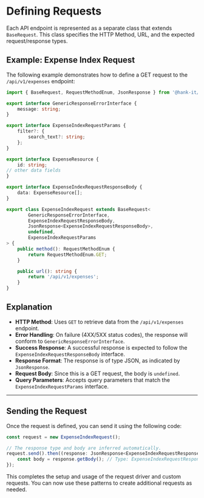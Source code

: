 # Defining Requests

Each API endpoint is represented as a separate class that extends `BaseRequest`. This class specifies the HTTP Method,
URL, and the expected request/response types.

## Example: Expense Index Request

The following example demonstrates how to define a GET request to the `/api/v1/expenses` endpoint:

```typescript
import { BaseRequest, RequestMethodEnum, JsonResponse } from '@hank-it/ui/service/requests';

export interface GenericResponseErrorInterface {
    message: string;
}

export interface ExpenseIndexRequestParams {
    filter?: {
        search_text?: string;
    };
}

export interface ExpenseResource {
    id: string;
// other data fields
}

export interface ExpenseIndexRequestResponseBody {
    data: ExpenseResource[];
}

export class ExpenseIndexRequest extends BaseRequest<
        GenericResponseErrorInterface,
        ExpenseIndexRequestResponseBody,
        JsonResponse<ExpenseIndexRequestResponseBody>,
        undefined,
        ExpenseIndexRequestParams
> {
    public method(): RequestMethodEnum {
        return RequestMethodEnum.GET;
    }

    public url(): string {
        return '/api/v1/expenses';
    }
}
```

## Explanation

- **HTTP Method**: Uses `GET` to retrieve data from the `/api/v1/expenses` endpoint.
- **Error Handling**: On failure (4XX/5XX status codes), the response will conform to `GenericResponseErrorInterface`.
- **Success Response**: A successful response is expected to follow the `ExpenseIndexRequestResponseBody` interface.
- **Response Format**: The response is of type JSON, as indicated by `JsonResponse`.
- **Request Body**: Since this is a GET request, the body is `undefined`.
- **Query Parameters**: Accepts query parameters that match the `ExpenseIndexRequestParams` interface.

---

## Sending the Request

Once the request is defined, you can send it using the following code:

```typescript
const request = new ExpenseIndexRequest();

// The response type and body are inferred automatically.
request.send().then((response: JsonResponse<ExpenseIndexRequestResponseBody>) => {
    const body = response.getBody(); // Type: ExpenseIndexRequestResponseBody
});
```

This completes the setup and usage of the request driver and custom requests. You can now use these patterns to create
additional requests as needed.
